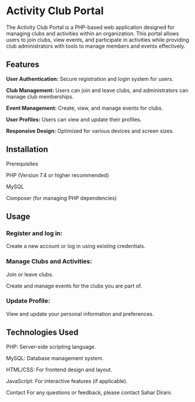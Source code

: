 <h1>Activity Club Portal</h1>
The Activity Club Portal is a PHP-based web application designed for managing clubs and activities within an organization. This portal allows users to join clubs, view events, and participate in activities while providing club administrators with tools to manage members and events effectively.
<h2>Features</h2>
    <p><strong>User Authentication:</strong> Secure registration and login system for users.</p>
    <p><strong>Club Management:</strong> Users can join and leave clubs, and administrators can manage club memberships.</p>
    <p><strong>Event Management:</strong> Create, view, and manage events for clubs.</p>
    <p><strong>User Profiles:</strong> Users can view and update their profiles.</p>
    <p><strong>Responsive Design:</strong> Optimized for various devices and screen sizes.</p>

<h2>Installation</h2>
<p>Prerequisites</p>
<p>PHP (Version 7.4 or higher recommended)</p>
<p>MySQL </p>
<p>Composer (for managing PHP dependencies)</p>

<h2>Usage</h2>
<h3>Register and log in:</h3>
<p>Create a new account or log in using existing credentials.</p>

<h3>Manage Clubs and Activities:</h3>
<p>Join or leave clubs.</p>
<p>Create and manage events for the clubs you are part of.</p>

<h3>Update Profile:</h3>
<p>View and update your personal information and preferences.</p>

<h2>Technologies Used</h2>
<p>PHP: Server-side scripting language.</p>
<p>MySQL: Database management system.</p>
<p>HTML/CSS: For frontend design and layout.</p>
<p>JavaScript: For interactive features (if applicable).</p>

Contact
For any questions or feedback, please contact Sahar Dirani.
